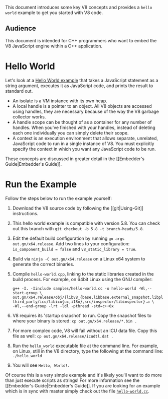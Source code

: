 This document introduces some key V8 concepts and provides a `hello world` example to get you started with V8 code.

## Audience

This document is intended for C++ programmers who want to embed the V8 JavaScript engine within a C++ application.

# Hello World

Let's look at a [Hello World example](https://chromium.googlesource.com/v8/v8/+/branch-heads/5.8/samples/hello-world.cc) that takes a JavaScript statement as a string argument, executes it as JavaScript code, and prints the result to standard out. 

- An isolate is a VM instance with its own heap.
- A local handle is a pointer to an object. All V8 objects are accessed using handles, they are necessary because of the way the V8 garbage collector works.
- A handle scope can be thought of as a container for any number of handles. When you've finished with your handles, instead of deleting each one individually you can simply delete their scope.
- A context is an execution environment that allows separate, unrelated, JavaScript code to run in a single instance of V8. You must explicitly specify the context in which you want any JavaScript code to be run.

These concepts are discussed in greater detail in the [[Embedder's Guide|Embedder's Guide]].

# Run the Example

Follow the steps below to run the example yourself:

1. Download the V8 source code by following the [[git|Using-Git]] instructions.
1. This hello world example is compatible with version 5.8. You can check out this branch with `git checkout -b 5.8 -t branch-heads/5.8`.
1. Edit the default build configuration by running `gn args out.gn/x64.release`. Add two lines to your configuration: `is_component_build = false` and `v8_static_library = true`.
1. Build via `ninja -C out.gn/x64.release` on a Linux x64 system to generate the correct binaries.
1. Compile `hello-world.cpp`, linking to the static libraries created in the build process. For example, on 64bit Linux using the GNU compiler:

    ```
    g++ -I. -Iinclude samples/hello-world.cc -o hello-world -Wl,--start-group \
    out.gn/x64.release/obj/{libv8_{base,libbase,external_snapshot,libplatform,libsampler},\
    third_party/icu/libicu{uc,i18n},src/inspector/libinspector}.a \
    -Wl,--end-group -lrt -ldl -pthread -std=c++0x
    ```
1. V8 requires its 'startup snapshot' to run. Copy the snapshot files to where your binary is stored:
`cp out.gn/x64.release/*.bin .`
1. For more complex code, V8 will fail without an ICU data file. Copy this file as well: `cp out.gn/x64.release/icudtl.dat .`
1. Run the `hello_world` executable file at the command line.
For example, on Linux, still in the V8 directory, type the following at the command line:
`./hello_world`
1. You will see `Hello, World!`.

Of course this is a very simple example and it's likely you'll want to do more than just execute scripts as strings! For more information see the [[Embedder's Guide|Embedder's Guide]]. If you are looking for an example which is in sync with master simply check out the file [`hello-world.cc`](https://chromium.googlesource.com/v8/v8/+/master/samples/hello-world.cc).